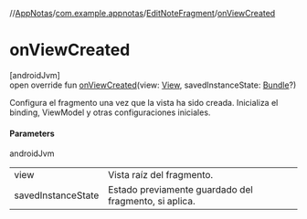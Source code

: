 //[AppNotas](../../../index.md)/[com.example.appnotas](../index.md)/[EditNoteFragment](index.md)/[onViewCreated](on-view-created.md)

# onViewCreated

[androidJvm]\
open override fun [onViewCreated](on-view-created.md)(view: [View](https://developer.android.com/reference/kotlin/android/view/View.html), savedInstanceState: [Bundle](https://developer.android.com/reference/kotlin/android/os/Bundle.html)?)

Configura el fragmento una vez que la vista ha sido creada. Inicializa el binding, ViewModel y otras configuraciones iniciales.

#### Parameters

androidJvm

| | |
|---|---|
| view | Vista raíz del fragmento. |
| savedInstanceState | Estado previamente guardado del fragmento, si aplica. |
